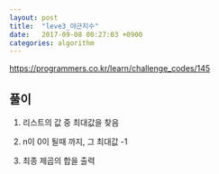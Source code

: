 ```yaml
---
layout: post
title:  "leve3_야근지수"
date:   2017-09-08 00:27:03 +0900
categories: algorithm
---
```



<https://programmers.co.kr/learn/challenge_codes/145>

## 풀이


1. 리스트의 값 중 최대값을 찾음

2. n이 0이 될때 까지, 그 최대값 -1

3. 최종 제곱의 합을 출력
